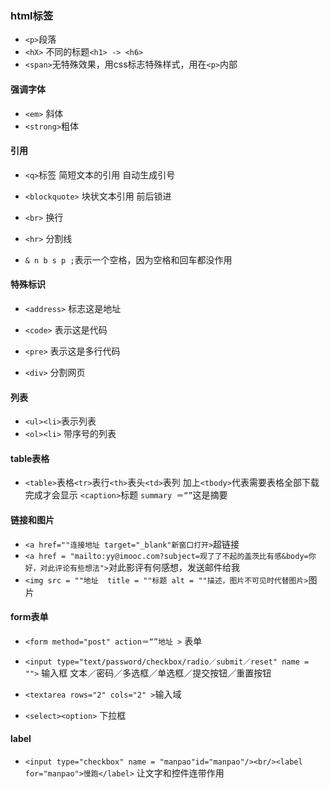 ### html标签

* `<p>`段落
* `<hX>` 不同的标题`<h1> -> <h6>` 
* `<span>`无特殊效果，用css标志特殊样式，用在`<p>`内部

#### 强调字体

* `<em>` 斜体 
* `<strong>`粗体

####  引用

* `<q>`标签 简短文本的引用 自动生成引号

* `<blockquote>` 块状文本引用 前后锁进

* `<br>` 换行

* `<hr>` 分割线

* `& n b s p ;`表示一个空格，因为空格和回车都没作用

#### 特殊标识

* `<address>` 标志这是地址

* `<code>` 表示这是代码

* `<pre>` 表示这是多行代码


* `<div>` 分割网页

#### 列表

* `<ul><li>`表示列表
* `<ol><li>` 带序号的列表

#### table表格

* `<table>`表格`<tr>`表行`<th>`表头`<td>`表列 加上`<tbody>`代表需要表格全部下载完成才会显示 `<caption>`标题 `summary ＝“”`这是摘要

#### 链接和图片
* `<a href=""连接地址 target="_blank"新窗口打开>`超链接 
*  `<a href = "mailto:yy@imooc.com?subject=观了了不起的盖茨比有感&body=你好，对此评论有些想法">`对此影评有何感想，发送邮件给我</a> 
* `<img src = ""地址  title = ""标题 alt = ""描述，图片不可见时代替图片>`图片

#### form表单

* `<form method="post" action＝“”地址 >` 表单

* `<input type="text/password/checkbox/radio／submit／reset" name = "">` 输入框 文本／密码／多选框／单选框／提交按钮／重置按钮

* `<textarea rows="2" cols="2" >`输入域

* `<select><option>` 下拉框
#### label
* `<input type="checkbox" name = "manpao"id="manpao"/><br/><label for="manpao">慢跑</label>` 让文字和控件连带作用



